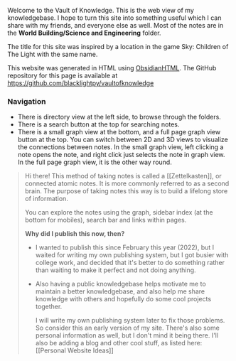 Welcome to the Vault of Knowledge. This is the web view of my knowledgebase. I hope to turn this site into something useful which I can share with my friends, and everyone else as well. Most of the notes are in the **World Building/Science and Engineering** folder.

The title for this site was inspired by a location in the game Sky: Children of The Light with the same name.

This website was generated in HTML using [ObsidianHTML](https://github.com/obsidian-html/obsidian-html).
The GitHub repository for this page is available at https://github.com/blacklightpy/vaultofknowledge

### Navigation
- There is directory view at the left side, to browse through the folders.
- There is a search button at the top for searching notes.
- There is a small graph view at the bottom, and a full page graph view button at the top. You can switch between 2D and 3D views to visualize the connections between notes. In the small graph view, left clicking a note opens the note, and right click just selects the note in graph view. In the full page graph view, it is the other way round.

>Hi there! This method of taking notes is called a [[Zettelkasten]], or connected atomic notes. It is more commonly referred to as a second brain. The purpose of taking notes this way is to build a lifelong store of information.
>
>You can explore the notes using the graph, sidebar index (at the bottom for mobiles), search bar and links within pages.
>
>**Why did I publish this now, then?**
>- I wanted to publish this since February this year (2022), but I waited for writing my own publishing system, but I got busier with college work, and decided that it's better to do something rather than waiting to make it perfect and not doing anything.
> - Also having a public knowledgebase helps motivate me to maintain a better knowledgebase, and also help me share knowledge with others and hopefully do some cool projects together.
>    
>    I will write my own publishing system later to fix those problems. So consider this an early version of my site. There's also some personal information as well, but I don't mind it being there. I'll also be adding a blog and other cool stuff, as listed here: [[Personal Website Ideas]]
>    






